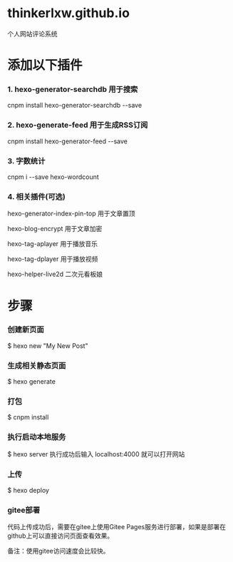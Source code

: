 # thinkerlxw.github.io
个人网站评论系统

# 添加以下插件
### 1. hexo-generator-searchdb 用于搜索
cnpm install hexo-generator-searchdb --save

### 2. hexo-generate-feed 用于生成RSS订阅
cnpm install hexo-generator-feed --save

### 3. 字数统计
cnpm i --save hexo-wordcount

### 4. 相关插件(可选)
hexo-generator-index-pin-top 用于文章置顶

hexo-blog-encrypt 用于文章加密

hexo-tag-aplayer 用于播放音乐

hexo-tag-dplayer 用于播放视频

hexo-helper-live2d 二次元看板娘

# 步骤
### 创建新页面
$ hexo new "My New Post"

### 生成相关静态页面
$ hexo generate

### 打包
$ cnpm install

### 执行启动本地服务
$ hexo server
执行成功后输入 localhost:4000 就可以打开网站

### 上传
$ hexo deploy

### gitee部署
代码上传成功后，需要在gitee上使用Gitee Pages服务进行部署，如果是部署在github上可以直接访问页面查看效果。

备注：使用gitee访问速度会比较快。

